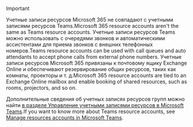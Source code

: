 > [!IMPORTANT]
> <span data-ttu-id="a342e-101">Учетные записи ресурсов Microsoft 365 не совпадают с учетными записями ресурсов Teams.</span><span class="sxs-lookup"><span data-stu-id="a342e-101">Microsoft 365 resource accounts aren't the same as Teams resource accounts.</span></span> <span data-ttu-id="a342e-102">Учетные записи ресурсов Teams можно использовать с очередями звонков и автоматическими ассистентами для приема звонков с внешних телефонных номеров.</span><span class="sxs-lookup"><span data-stu-id="a342e-102">Teams resource accounts can be used with call queues and auto attendants to accept phone calls from external phone numbers.</span></span> <span data-ttu-id="a342e-103">Учетные записи ресурсов Microsoft 365 привязаны к почтовому ящику Exchange Online и обеспечивают резервирование общих ресурсов, таких как комнаты, проекторы и т. д.</span><span class="sxs-lookup"><span data-stu-id="a342e-103">Microsoft 365 resource accounts are tied to an Exchange Online mailbox and enable booking of shared resources, such as rooms, projectors, and so on.</span></span>
>
> <span data-ttu-id="a342e-104">Дополнительные сведения об учетных записях ресурсов групп можно найти [в разделе Управление учетными записями ресурсов в Microsoft Teams](../manage-resource-accounts.md).</span><span class="sxs-lookup"><span data-stu-id="a342e-104">If you want to know more about Teams resource accounts, see [Manage resources accounts in Microsoft Teams](../manage-resource-accounts.md).</span></span>
